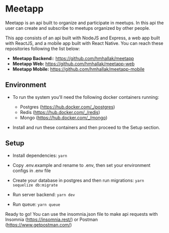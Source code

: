 
# Meetapp

Meetapp is an api built to organize and participate in meetups. In this api the user can create and subscribe to meetups organized by other people.

This app consists of an api built with NodeJS and Express, a web app built with ReactJS, and a mobile app built with React Native. You can reach these repositories following the list below:
	 
 - **Meetapp Backend:**: https://github.com/hmhallak/meetapp
 - **Meetapp Web:** https://github.com/hmhallak/meetapp-web
 - **Meetapp Mobile:** https://github.com/hmhallak/meetapp-mobile

## Environment
 - To run the system you'll need the following docker containers running:
	 - Postgres (https://hub.docker.com/_/postgres)
	 - Redis (https://hub.docker.com/_/redis)
	 - Mongo (https://hub.docker.com/_/mongo)
   
 - Install and run these containers and then proceed to the Setup section.

## Setup
 - Install dependencies:
<code>yarn</code>

- Copy .env.example and rename to .env, then set your environment configs in .env file

- Create your database in postgres and then run migrations:
 <code>yarn sequelize db:migrate</code>

- Run server backend:
<code>yarn dev</code>

- Run queue:
<code>yarn queue</code>

Ready to go! You can use the insomnia.json file to make api requests with Insomnia (https://insomnia.rest/) or Postman (https://www.getpostman.com/)
